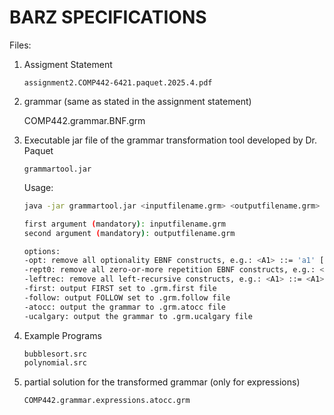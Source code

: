 # BARZ SPECIFICATIONS

Files:

1. Assigment Statement

   `assignment2.COMP442-6421.paquet.2025.4.pdf`

2. grammar (same as stated in the assignment statement)

   COMP442.grammar.BNF.grm

3. Executable jar file of the grammar transformation tool developed by Dr. Paquet

   `grammartool.jar`

   Usage: 

   ```bash
   java -jar grammartool.jar <inputfilename.grm> <outputfilename.grm> [-opt] [-rept0] [-leftrec] [-verbose] [-first] [-follow] [-atocc] [-ucalgary]
   
   first argument (mandatory): inputfilename.grm
   second argument (mandatory): outputfilename.grm
   
   options:
   -opt: remove all optionality EBNF constructs, e.g.: <A1> ::= 'a1' [[ 'a2' ]] 'a3'
   -rept0: remove all zero-or-more repetition EBNF constructs, e.g.: <A1> ::= 'a1' {{ 'a2' }} 'a3'
   -leftrec: remove all left-recursive constructs, e.g.: <A1> ::= <A1> 'a1'
   -first: output FIRST set to .grm.first file
   -follow: output FOLLOW set to .grm.follow file
   -atocc: output the grammar to .grm.atocc file
   -ucalgary: output the grammar to .grm.ucalgary file
4. Example Programs

   ```bash
   bubblesort.src
   polynomial.src
5. partial solution for the transformed grammar (only for expressions)
   ```bash
   COMP442.grammar.expressions.atocc.grm
